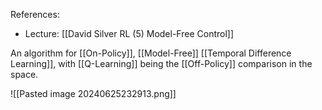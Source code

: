 References:
- Lecture: [[David Silver RL (5) Model-Free Control]]

An algorithm for [[On-Policy]], [[Model-Free]] [[Temporal Difference Learning]], with [[Q-Learning]] being the [[Off-Policy]] comparison in the space.

![[Pasted image 20240625232913.png]]